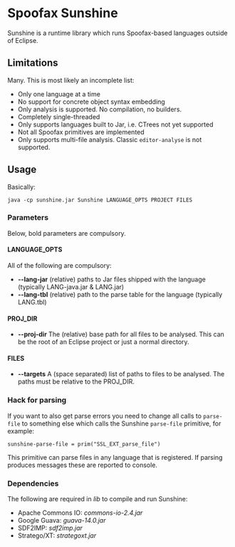 # Spoofax Sunshine

Sunshine is a runtime library which runs Spoofax-based languages  outside of Eclipse.

## Limitations
Many. This is most likely an incomplete list:

* Only one language at a time
* No support for concrete object syntax embedding
* Only analysis is supported. No compilation, no builders.
* Completely single-threaded
* Only supports languages built to Jar, i.e. CTrees not yet supported
* Not all Spoofax primitives are implemented
* Only supports multi-file analysis. Classic `editor-analyse` is not supported.

## Usage
Basically:

    java -cp sunshine.jar Sunshine LANGUAGE_OPTS PROJECT FILES

### Parameters
Below, bold parameters are compulsory.

#### LANGUAGE_OPTS
All of the following are compulsory:

* **--lang-jar** (relative) paths to Jar files shipped with the language (typically LANG-java.jar & LANG.jar)
* **--lang-tbl** (relative) path to the parse table for the language (typically LANG.tbl)

#### PROJ_DIR
* **--proj-dir** The (relative) base path for all files to be analysed. This can be the root of an Eclipse project or just a normal directory.

#### FILES
* **--targets** A (space separated) list of paths to files to be analysed. The paths must be relative to the PROJ_DIR.

### Hack for parsing
If you want to also get parse errors you need to change all calls to `parse-file` to something else which calls the Sunshine `parse-file` primitive, for example:

    sunshine-parse-file = prim("SSL_EXT_parse_file")

This primitive can parse files in any language that is registered. If parsing produces messages these are reported to console.

### Dependencies
The following are required in *lib* to compile and run Sunshine:

* Apache Commons IO: *commons-io-2.4.jar*
* Google Guava: *guava-14.0.jar*
* SDF2IMP: *sdf2imp.jar*
* Stratego/XT: *strategoxt.jar*
